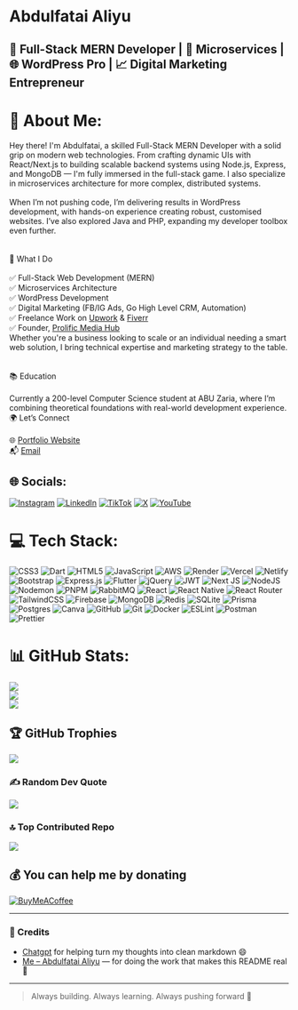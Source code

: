 # Abdulfatai Aliyu

## 🚀 Full-Stack MERN Developer | 🧠 Microservices | 🌐 WordPress Pro | 📈 Digital Marketing Entrepreneur



# 💫 About Me:
Hey there! I'm Abdulfatai, a skilled Full-Stack MERN Developer with a solid grip on modern web technologies. From crafting dynamic UIs with React/Next.js to building scalable backend systems using Node.js, Express, and MongoDB — I'm fully immersed in the full-stack game. I also specialize in microservices architecture for more complex, distributed systems.<br><br>When I’m not pushing code, I’m delivering results in WordPress development, with hands-on experience creating robust, customised websites. I’ve also explored Java and PHP, expanding my developer toolbox even further.<br><br><br>🚀 What I Do<br><br>    ✅ Full-Stack Web Development (MERN)<br>    ✅ Microservices Architecture<br>    ✅ WordPress Development<br>    ✅ Digital Marketing (FB/IG Ads, Go High Level CRM, Automation)<br>     ✅ Freelance Work on [Upwork](https://www.upwork.com/freelancers/~01947ddbabf861c9db?mp_source=share) & [Fiverr](https://www.fiverr.com/s/KeRpB3W) <br>
✅ Founder, [Prolific Media Hub](https://itz-abdulfatai.github.io/portfolio/smma-abdul/)<br>Whether you're a business looking to scale or an individual needing a smart web solution, I bring technical expertise and marketing strategy to the table.<br><br><br>📚 Education<br><br>Currently a 200-level Computer Science student at ABU Zaria, where I’m combining theoretical foundations with real-world development experience.<br>🌍 Let’s Connect<br><br> 🌐 [Portfolio Website](https://abdul-portfolio-lw7s.onrender.com/)<br>    📬 [Email](mailto:abdulfataialiyu4@gmail.com)<br>


## 🌐 Socials:
[![Instagram](https://img.shields.io/badge/Instagram-%23E4405F.svg?logo=Instagram&logoColor=white)](https://instagram.com/itz_abdul.fatai) [![LinkedIn](https://img.shields.io/badge/LinkedIn-%230077B5.svg?logo=linkedin&logoColor=white)](https://linkedin.com/in/abdulfatai-aliyu-b1900a293) [![TikTok](https://img.shields.io/badge/TikTok-%23000000.svg?logo=TikTok&logoColor=white)](https://tiktok.com/@itz_abdulfatai) [![X](https://img.shields.io/badge/X-black.svg?logo=X&logoColor=white)](https://x.com/itz_abdulfatai) [![YouTube](https://img.shields.io/badge/YouTube-%23FF0000.svg?logo=YouTube&logoColor=white)](https://youtube.com/@UCkG0oTca_YU10UkOUnZbIXA) 

# 💻 Tech Stack:
![CSS3](https://img.shields.io/badge/css3-%231572B6.svg?style=for-the-badge&logo=css3&logoColor=white) ![Dart](https://img.shields.io/badge/dart-%230175C2.svg?style=for-the-badge&logo=dart&logoColor=white) ![HTML5](https://img.shields.io/badge/html5-%23E34F26.svg?style=for-the-badge&logo=html5&logoColor=white) ![JavaScript](https://img.shields.io/badge/javascript-%23323330.svg?style=for-the-badge&logo=javascript&logoColor=%23F7DF1E) ![AWS](https://img.shields.io/badge/AWS-%23FF9900.svg?style=for-the-badge&logo=amazon-aws&logoColor=white) ![Render](https://img.shields.io/badge/Render-%46E3B7.svg?style=for-the-badge&logo=render&logoColor=white) ![Vercel](https://img.shields.io/badge/vercel-%23000000.svg?style=for-the-badge&logo=vercel&logoColor=white) ![Netlify](https://img.shields.io/badge/netlify-%23000000.svg?style=for-the-badge&logo=netlify&logoColor=#00C7B7) ![Bootstrap](https://img.shields.io/badge/bootstrap-%238511FA.svg?style=for-the-badge&logo=bootstrap&logoColor=white) ![Express.js](https://img.shields.io/badge/express.js-%23404d59.svg?style=for-the-badge&logo=express&logoColor=%2361DAFB) ![Flutter](https://img.shields.io/badge/Flutter-%2302569B.svg?style=for-the-badge&logo=Flutter&logoColor=white) ![jQuery](https://img.shields.io/badge/jquery-%230769AD.svg?style=for-the-badge&logo=jquery&logoColor=white) ![JWT](https://img.shields.io/badge/JWT-black?style=for-the-badge&logo=JSON%20web%20tokens) ![Next JS](https://img.shields.io/badge/Next-black?style=for-the-badge&logo=next.js&logoColor=white) ![NodeJS](https://img.shields.io/badge/node.js-6DA55F?style=for-the-badge&logo=node.js&logoColor=white) ![Nodemon](https://img.shields.io/badge/NODEMON-%23323330.svg?style=for-the-badge&logo=nodemon&logoColor=%BBDEAD) ![PNPM](https://img.shields.io/badge/pnpm-%234a4a4a.svg?style=for-the-badge&logo=pnpm&logoColor=f69220) ![RabbitMQ](https://img.shields.io/badge/rabbitmq-FF6600?style=for-the-badge&logo=rabbitmq&logoColor=white) ![React](https://img.shields.io/badge/react-%2320232a.svg?style=for-the-badge&logo=react&logoColor=%2361DAFB) ![React Native](https://img.shields.io/badge/react_native-%2320232a.svg?style=for-the-badge&logo=react&logoColor=%2361DAFB) ![React Router](https://img.shields.io/badge/React_Router-CA4245?style=for-the-badge&logo=react-router&logoColor=white) ![TailwindCSS](https://img.shields.io/badge/tailwindcss-%2338B2AC.svg?style=for-the-badge&logo=tailwind-css&logoColor=white) ![Firebase](https://img.shields.io/badge/firebase-a08021?style=for-the-badge&logo=firebase&logoColor=ffcd34) ![MongoDB](https://img.shields.io/badge/MongoDB-%234ea94b.svg?style=for-the-badge&logo=mongodb&logoColor=white) ![Redis](https://img.shields.io/badge/redis-%23DD0031.svg?style=for-the-badge&logo=redis&logoColor=white) ![SQLite](https://img.shields.io/badge/sqlite-%2307405e.svg?style=for-the-badge&logo=sqlite&logoColor=white) ![Prisma](https://img.shields.io/badge/Prisma-3982CE?style=for-the-badge&logo=Prisma&logoColor=white) ![Postgres](https://img.shields.io/badge/postgres-%23316192.svg?style=for-the-badge&logo=postgresql&logoColor=white) ![Canva](https://img.shields.io/badge/Canva-%2300C4CC.svg?style=for-the-badge&logo=Canva&logoColor=white) ![GitHub](https://img.shields.io/badge/github-%23121011.svg?style=for-the-badge&logo=github&logoColor=white) ![Git](https://img.shields.io/badge/git-%23F05033.svg?style=for-the-badge&logo=git&logoColor=white) ![Docker](https://img.shields.io/badge/docker-%230db7ed.svg?style=for-the-badge&logo=docker&logoColor=white) ![ESLint](https://img.shields.io/badge/ESLint-4B3263?style=for-the-badge&logo=eslint&logoColor=white) ![Postman](https://img.shields.io/badge/Postman-FF6C37?style=for-the-badge&logo=postman&logoColor=white) ![Prettier](https://img.shields.io/badge/prettier-%23F7B93E.svg?style=for-the-badge&logo=prettier&logoColor=black)
# 📊 GitHub Stats:
![](https://github-readme-stats.vercel.app/api?username=itz-abdulfatai&theme=dark&hide_border=false&include_all_commits=true&count_private=true)<br/>
![](https://nirzak-streak-stats.vercel.app/?user=itz-abdulfatai&theme=dark&hide_border=false)<br/>
![](https://github-readme-stats.vercel.app/api/top-langs/?username=itz-abdulfatai&theme=dark&hide_border=false&include_all_commits=true&count_private=true&layout=compact)

## 🏆 GitHub Trophies
![](https://github-profile-trophy.vercel.app/?username=itz-abdulfatai&theme=radical&no-frame=false&no-bg=true&margin-w=4)

### ✍️ Random Dev Quote
![](https://quotes-github-readme.vercel.app/api?type=vetical&theme=dark)

### 🔝 Top Contributed Repo
![](https://github-contributor-stats.vercel.app/api?username=itz-abdulfatai&limit=5&theme=dark&combine_all_yearly_contributions=true)

  ## 💰 You can help me by donating
  [![BuyMeACoffee](https://img.shields.io/badge/Buy%20Me%20a%20Coffee-ffdd00?style=for-the-badge&logo=buy-me-a-coffee&logoColor=black)](https://buymeacoffee.com/itz_abdulfatai) 

---

### 👏 Credits

- [Chatgpt](https://chatgpt.com) for helping turn my thoughts into clean markdown 😄  
- [Me – Abdulfatai Aliyu](https://abdul-portfolio-lw7s.onrender.com/) — for doing the work that makes this README real 💪

---

  > Always building. Always learning. Always pushing forward 🚀
<!-- Proudly created with GPRM ( https://gprm.itsvg.in ) -->
